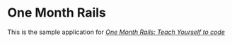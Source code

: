 # One Month Rails

This is the sample application for
[*One Month Rails: Teach Yourself to code*](http://onemonthrails.com)